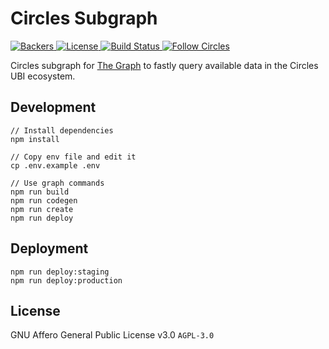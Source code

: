 # Circles Subgraph

<p>
  <a href="https://opencollective.com/circles">
    <img src="https://opencollective.com/circles/supporters/badge.svg" alt="Backers">
  </a>
  <a href="https://github.com/CirclesUBI/circles-subgraph/blob/master/LICENSE">
    <img src="https://img.shields.io/badge/license-APGLv3-orange.svg" alt="License">
  </a>
  <a href="https://travis-ci.org/CirclesUBI/circles-subgraph">
    <img src="https://api.travis-ci.com/CirclesUBI/circles-subgraph.svg?branch=development" alt="Build Status">
  </a>
  <a href="https://twitter.com/CirclesUBI">
    <img src="https://img.shields.io/twitter/follow/circlesubi.svg?label=follow+circles" alt="Follow Circles">
  </a>
</p>

Circles subgraph for [The Graph](https://thegraph.com/) to fastly query available data in the Circles UBI ecosystem.

## Development

```
// Install dependencies
npm install

// Copy env file and edit it
cp .env.example .env

// Use graph commands
npm run build
npm run codegen
npm run create
npm run deploy
```

## Deployment

```
npm run deploy:staging
npm run deploy:production
```

## License

GNU Affero General Public License v3.0 `AGPL-3.0`
